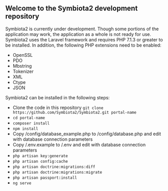 ## Welcome to the Symbiota2 development repository

Symbiota2 is currently under development. Though some portions of the application may work, the application as a whole is not ready for use. Symbiota2 uses the Laravel framework and requires PHP 7.1.3 or greater to be installed. In addition, the following PHP extensions need to be enabled:

- OpenSSL
- PDO
- Mbstring
- Tokenizer
- XML
- Ctype
- JSON

Symbiota2 can be installed in the following steps:

- Clone the code in this repository
`git clone https://github.com/Symbiota2/Symbiota2.git portal-name`
- `cd portal-name`
- `composer install`
- `npm install`
- Copy /config/database_example.php to /config/database.php and edit with database connection parameters
- Copy /.env.example to /.env and edit with database connection parameters
- `php artisan key:generate`
- `php artisan config:cache`
- `php artisan doctrine:migrations:diff`
- `php artisan doctrine:migrations:migrate`
- `php artisan passport:install`
- `ng serve`

